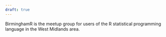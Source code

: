 ```yaml
---
draft: true
---
```


BirminghamR is the meetup group for users of the R statistical programming language in the West Midlands area.